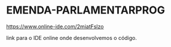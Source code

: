 # EMENDA-PARLAMENTARPROG

https://www.online-ide.com/2miatFslzo

link para o IDE online onde desenvolvemos o código.
